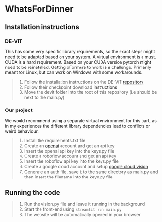 # WhatsForDinner

## Installation instructions
### DE-ViT
This has some very specific library requirements, so the exact steps might need to be adapted based on your system.
A virtual environment is a must. CUDA is a hard requirement. Based on your CUDA version pytorch might need to be reinstalled.
Getting xFormers to work is a challenge. Primarily meant for Linux, but can work on Windows with some workarounds.
> 1. Follow the installation instructions on the DE-ViT [repository](https://github.com/mlzxy/devit)
> 2. Follow their checkpoint download [instructions](https://github.com/mlzxy/devit/blob/main/Downloads.md) 
> 3. Move the devit folder into the root of this repository (i.e should be next to the main.py)

### Our project
We would recommend using a separate virtual environment for this part, as in my experiences the different library
dependencies lead to conflicts or weird behaviour.
> 1. Install the requirements.txt file
> 2. Create an [openai](https://platform.openai.com/api-keys) account and get an api key
> 3. Insert the openai api key into the keys.py file
> 4. Create a roboflow account and get an api key
> 5. Insert the roboflow api key into the keys.py file
> 6. Create a google cloud account and setup [google cloud vision](https://cloud.google.com/vision/docs/setup)
> 7. Generate an auth file, save it to the same directory as main.py and then insert the filename into the keys.py file


## Running the code
> 1. Run the vision.py file and leave it running in the background
> 2. Start the front-end using ``streamlit run main.py``
> 3. The website will be automatically opened in your browser


